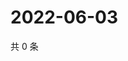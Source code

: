 # 2022-06-03

共 0 条

<!-- BEGIN WEIBO -->
<!-- 最后更新时间 Fri Jun 03 2022 12:16:34 GMT+0800 (China Standard Time) -->

<!-- END WEIBO -->
